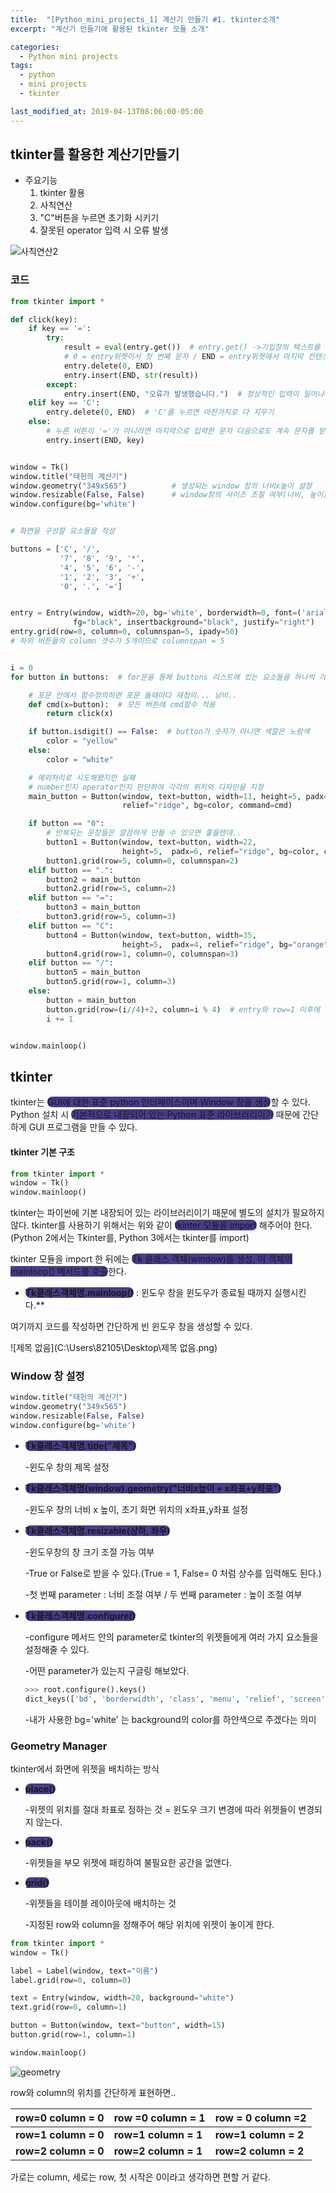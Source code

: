 ```yaml
---
title:  "[Python_mini_projects_1] 계산기 만들기 #1. tkinter소개"
excerpt: "계산기 만들기에 활용된 tkinter 모듈 소개"

categories:
  - Python mini projects
tags:
  - python
  - mini projects
  - tkinter

last_modified_at: 2019-04-13T08:06:00-05:00
---
```


## **tkinter**를 활용한 **계산기**만들기

- 주요기능
  1. tkinter 활용
  2.  사칙연산
  3. "C"버튼을 누르면 초기화 시키기
  4.  잘못된 operator 입력 시 오류 발생

![사칙연산2](https://user-images.githubusercontent.com/83167676/126863415-525e5b2c-dfad-4851-879f-a526f6df37b5.gif)

### 코드

```python
from tkinter import *

def click(key):
    if key == '=':
        try:
            result = eval(entry.get())  # entry.get() ->기입창의 텍스트를 문자열로 반환
            # 0 = entry위젯이서 첫 번째 문자 / END = entry위젯에서 마지막 컨텐츠
            entry.delete(0, END)
            entry.insert(END, str(result))
        except:
            entry.insert(END, "오류가 발생했습니다.")  # 정상적인 입력이 일어나지 않으면 오류 발생
    elif key == 'C':
        entry.delete(0, END)  # 'C'를 누르면 마찬가지로 다 지우기
    else:
        # 누른 버튼이 '='가 아니라면 마지막으로 입력한 문자 다음으로도 계속 문자를 받을 수 있도록 설정
        entry.insert(END, key)


window = Tk()
window.title("태헌의 계산기")
window.geometry("349x565")          # 생성되는 window 창의 너비x높이 설정
window.resizable(False, False)      # window창의 사이즈 조절 여부(너비, 높이)
window.configure(bg='white')


# 화면을 구성할 요소들을 작성

buttons = ['C', '/',
           '7', '8', '9', '*',
           '4', '5', '6', '-',
           '1', '2', '3', '+',
           '0', '.', '=']


entry = Entry(window, width=20, bg='white', borderwidth=0, font=('arial', 20, 'bold'),
              fg="black", insertbackground="black", justify="right")
entry.grid(row=0, column=0, columnspan=5, ipady=50)
# 하위 버튼들의 column 갯수가 5개이므로 columnspan = 5


i = 0
for button in buttons:  # for문을 통해 buttons 리스트에 있는 요소들을 하나씩 가져와 검사

    # 포문 안에서 함수정의하면 포문 돌때마다 재정의... 낭비..
    def cmd(x=button):  # 모든 버튼에 cmd함수 적용
        return click(x)

    if button.isdigit() == False:  # button가 숫자가 아니면 색깔은 노랑색
        color = "yellow"
    else:
        color = "white"

    # 예외처리로 시도해봤지만 실패
    # number인지 operator인지 판단하여 각각의 위치와 디자인을 지정
    main_button = Button(window, text=button, width=11, height=5, padx=1,
                         relief="ridge", bg=color, command=cmd)

    if button == "0":
        # 반복되는 문장들은 깔끔하게 만들 수 있으면 좋을텐데..
        button1 = Button(window, text=button, width=22,
                         height=5,  padx=6, relief="ridge", bg=color, command=cmd)
        button1.grid(row=5, column=0, columnspan=2)
    elif button == ".":
        button2 = main_button
        button2.grid(row=5, column=2)
    elif button == "=":
        button3 = main_button
        button3.grid(row=5, column=3)
    elif button == "C":
        button4 = Button(window, text=button, width=35,
                         height=5,  padx=4, relief="ridge", bg="orange", command=cmd)
        button4.grid(row=1, column=0, columnspan=3)
    elif button == "/":
        button5 = main_button
        button5.grid(row=1, column=3)
    else:
        button = main_button
        button.grid(row=(i//4)+2, column=i % 4)  # entry와 row=1 이후에 버튼이 생성됨
        i += 1


window.mainloop()
```



## tkinter



tkinter는 <span style="background-color : darkslateblue ; border-radius : 8px">GUI에 대한 표준 python 인터페이스이며 Window 창을 생성</span>할 수 있다. Python 설치 시 <span style="background-color : darkslateblue ; border-radius : 8px">기본적으로 내장되어 있는 Python 표준 라이브러리이기</span> 때문에 간단하게 GUI 프로그램을 만들 수 있다.

#### tkinter 기본 구조

```python
from tkinter import *
window = Tk()
window.mainloop()
```

tkinter는 파이썬에 기본 내장되어 있는 라이브러리이기 때문에 별도의 설치가 필요하지 않다. tkinter를 사용하기 위해서는 위와 같이 <span style="background-color : darkslateblue ; border-radius : 8px">tkinter 모듈을 import</span> 해주어야 한다. (Python 2에서는 Tkinter를, Python 3에서는 tkinter를 import)

tkinter 모듈을 import 한 뒤에는 <span style="background-color : darkslateblue ; border-radius : 8px">Tk 클래스 객체(window)를 생성, 이 객체의 mainloop() 메서드를 호출</span>한다.

- **<span style="background-color : darkslateblue ; border-radius : 8px">Tk클래스객체명.mainloop()</span>** : 윈도우 창을 윈도우가 종료될 때까지 실행시킨다.**

여기까지 코드를 작성하면 간단하게 빈 윈도우 창을 생성할 수 있다.

![제목 없음](C:\Users\82105\Desktop\제목 없음.png)

### Window 창 설정

```python
window.title("태헌의 계산기")
window.geometry("349x565")          
window.resizable(False, False)      
window.configure(bg='white')
```

- **<span style="background-color : darkslateblue ; border-radius : 8px">Tk클래스객체명.title("제목")</span>**

  -윈도우 창의 제목 설정

- **<span style="background-color : darkslateblue ; border-radius : 8px">Tk클래스객체명(window).geometry("너비x높이 + x좌표+y좌표")</span>**

  -윈도우 창의 너비 x 높이, 초기 화면 위치의 x좌표,y좌표 설정

- **<span style="background-color : darkslateblue ; border-radius : 8px">Tk클래스객체명.resizable(상하, 좌우)</span>**

  -윈도우창의 창 크기 조절 가능 여부

  -True or False로 받을 수 있다.(True = 1, False= 0 처럼 상수를 입력해도 된다.)

  -첫 번째 parameter : 너비 조절 여부 / 두 번째 parameter : 높이 조절 여부

- **<span style="background-color : darkslateblue ; border-radius : 8px">Tk클래스객체명.configure()</span>**

  -configure 메서드 안의 parameter로 tkinter의 위젯들에게 여러 가지 요소들을 설정해줄 수 있다.

  -어떤 parameter가 있는지 구글링 해보았다.

  ```python
  >>> root.configure().keys()
  dict_keys(['bd', 'borderwidth', 'class', 'menu', 'relief', 'screen', 'use', 'background', 'bg', 'colormap', 'container', 'cursor', 'height', 'highlightbackground', 'highlightcolor', 'highlightthickness', 'padx', 'pady', 'takefocus', 'visual', 'width'])
  ```

  -내가 사용한 bg='white' 는 background의 color를 하얀색으로 주겠다는 의미



### Geometry Manager

tkinter에서 화면에 위젯을 배치하는 방식

- **<span style="background-color : darkslateblue ; border-radius : 8px">place()</span>**

  -위젯의 위치를 절대 좌표로 정하는 것 = 윈도우 크기 변경에 따라 위젯들이 변경되지 않는다.

- **<span style="background-color : darkslateblue ; border-radius : 8px">pack()</span>**

  -위젯들을 부모 위젯에 패킹하여 불필요한 공간을 없앤다.

- **<span style="background-color : darkslateblue ; border-radius : 8px">grid()</span>**

  -위젯들을 테이블 레이아웃에 배치하는 것

  -지정된 row와 column을 정해주어 해당 위치에 위젯이 놓이게 한다.

```python
from tkinter import *
window = Tk()

label = Label(window, text="이름")
label.grid(row=0, column=0)

text = Entry(window, width=20, background="white")
text.grid(row=0, column=1)

button = Button(window, text="button", width=15)
button.grid(row=1, column=1)

window.mainloop()
```

![geometry](https://user-images.githubusercontent.com/83167676/126892142-da69fdd5-01f9-4a03-b1a8-0bb98d9d33eb.png)

row와 column의 위치를 간단하게 표현하면..

| row=0 column = 0     | row =0 column = 1    | row = 0 column =2    |
| -------------------- | -------------------- | -------------------- |
| **row=1 column = 0** | **row=1 column = 1** | **row=1 column = 2** |
| **row=2 column = 0** | **row=2 column = 1** | **row=2 column = 2** |

가로는 column, 세로는 row, 첫 시작은 0이라고 생각하면 편할 거 같다.
